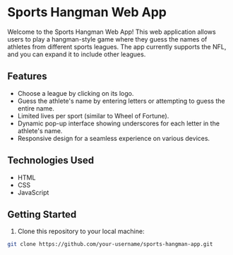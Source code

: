 # Sports Hangman Web App

Welcome to the Sports Hangman Web App! This web application allows users to play a hangman-style game where they guess the names of athletes from different sports leagues. The app currently supports the NFL, and you can expand it to include other leagues.

## Features

- Choose a league by clicking on its logo.
- Guess the athlete's name by entering letters or attempting to guess the entire name.
- Limited lives per sport (similar to Wheel of Fortune).
- Dynamic pop-up interface showing underscores for each letter in the athlete's name.
- Responsive design for a seamless experience on various devices.

## Technologies Used

- HTML
- CSS
- JavaScript

## Getting Started

1. Clone this repository to your local machine:

```bash
git clone https://github.com/your-username/sports-hangman-app.git

